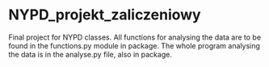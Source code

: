 # NYPD_projekt_zaliczeniowy

Final project for NYPD classes.
All functions for analysing the data are to be found in the functions.py module in package. 
The whole program analysing the data is in the analyse.py file, also in package. 
